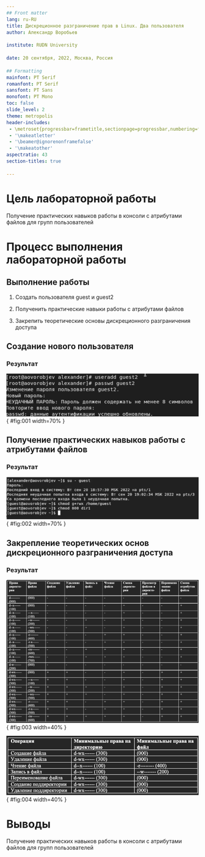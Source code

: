 ```yaml
---
## Front matter
lang: ru-RU
title: Дискреционное разграничение прав в Linux. Два пользователя
author: Александр Воробьев

institute: RUDN University

date: 20 сентября, 2022, Москва, Россия

## Formatting
mainfont: PT Serif
romanfont: PT Serif
sansfont: PT Sans
monofont: PT Mono
toc: false
slide_level: 2
theme: metropolis
header-includes:
 - \metroset{progressbar=frametitle,sectionpage=progressbar,numbering=fraction}
 - '\makeatletter'
 - '\beamer@ignorenonframefalse'
 - '\makeatother'
aspectratio: 43
section-titles: true

---
```


# Цель лабораторной работы

Получение практических навыков работы в консоли с атрибутами файлов для групп пользователей

# Процесс выполнения лабораторной работы

## Выполнение работы

1. Создать пользователя guest и guest2

2. Полученить практические навыки работы с атрибутами файлов

3. Закрепить теоретические основы дискреционного разграничения доступа


## Создание нового пользователя

### Результат

![Пользователь guest2](screens/2.png){ #fig:001 width=70% }


## Получение практических навыков работы с атрибутами файлов

### Результат

![Работа с атрибутами файлов](screens/13.png){ #fig:002 width=70% }


## Закрепление теоретических основ дискреционного разграничения доступа


### Результат

![Установленные права и разрешенные действия для групп](screens/10.png){ #fig:003 width=40% }

![Минимальные права для совершения операция от имени пользователей входящих в группу](screens/12.png){ #fig:004 width=40% }


# Выводы

Получение практических навыков работы в консоли с атрибутами файлов для групп пользователей